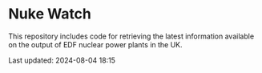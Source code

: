 # Nuke Watch

This repository includes code for retrieving the latest information available on the output of EDF nuclear power plants in the UK.

Last updated: 2024-08-04 18:15
